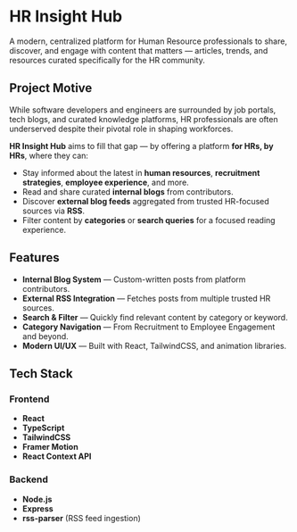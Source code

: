 # HR Insight Hub
A modern, centralized platform for Human Resource professionals to share, discover, and engage with content that matters — articles, trends, and resources curated specifically for the HR community.

## Project Motive
While software developers and engineers are surrounded by job portals, tech blogs, and curated knowledge platforms, HR professionals are often underserved despite their pivotal role in shaping workforces.

**HR Insight Hub** aims to fill that gap — by offering a platform **for HRs, by HRs**, where they can:

* Stay informed about the latest in **human resources**, **recruitment strategies**, **employee experience**, and more.
* Read and share curated **internal blogs** from contributors.
* Discover **external blog feeds** aggregated from trusted HR-focused sources via **RSS**.
* Filter content by **categories** or **search queries** for a focused reading experience.

## Features

*  **Internal Blog System** — Custom-written posts from platform contributors.
*  **External RSS Integration** — Fetches posts from multiple trusted HR sources.
*  **Search & Filter** — Quickly find relevant content by category or keyword.
*  **Category Navigation** — From Recruitment to Employee Engagement and beyond.
*  **Modern UI/UX** — Built with React, TailwindCSS, and animation libraries.

## Tech Stack

### Frontend

* **React**
* **TypeScript**
* **TailwindCSS**
* **Framer Motion**
* **React Context API**

### Backend

* **Node.js**
* **Express**
* **rss-parser** (RSS feed ingestion)

